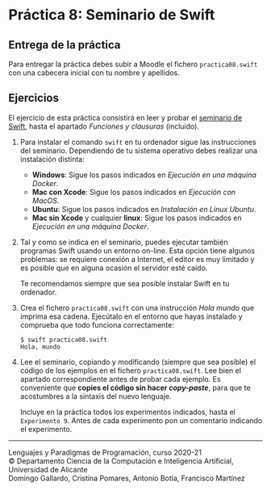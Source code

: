 # Práctica 8: Seminario de Swift

## Entrega de la práctica

Para entregar la práctica debes subir a Moodle el fichero
`practica08.swift` con una cabecera inicial con tu nombre y apellidos.

## Ejercicios

El ejercicio de esta práctica consistirá en leer y probar el [seminario
de
Swift](https://domingogallardo.github.io/apuntes-lpp/seminarios/seminario2-swift/seminario2-swift.html),
hasta el apartado _Funciones y clausuras_ (incluido).

1. Para instalar el comando `swift` en tu ordenador sigue las
   instrucciones del seminario. Dependiendo de tu sistema operativo
   debes realizar una instalación distinta:

    - **Windows**: Sigue los pasos indicados en _Ejecución en una máquina Docker_.
    - **Mac con Xcode**: Sigue los pasos indicados en _Ejecución con MacOS_.
    - **Ubuntu**: Sigue los pasos indicados en _Instalación en Linux Ubuntu_.
    - **Mac sin Xcode** y cualquier **linux**: Sigue los pasos indicados en _Ejecución en una máquina Docker_.

2. Tal y como se indica en el seminario, puedes ejecutar también
   programas Swift usando un entorno on-line. Esta opción tiene
   algunos problemas: se requiere conexión a Internet, el editor es
   muy limitado y es posible que en alguna ocasión el servidor esté
   caído.

    Te recomendamos siempre que sea posible instalar Swift en tu ordenador.

3. Crea el fichero `practica08.swift` con una instrucción _Hola mundo_
   que imprima esa cadena. Ejecútalo en el entorno que hayas instalado
   y comprueba que todo funciona correctamente:

    ```
    $ swift practica08.swift
    Hola, mundo
    ```
4. Lee el seminario, copiando y modificando (siempre que sea posible)
    el código de los ejemplos en el fichero `practica08.swift`. Lee
    bien el apartado correspondiente antes de probar cada ejemplo. Es
    conveniente que **copies el código sin hacer _copy-paste_**, para
    que te acostumbres a la sintaxis del nuevo lenguaje.

    Incluye en la práctica todos los experimentos indicados, hasta el
    `Experimento 9`. Antes de cada experimento pon un comentario
    indicando el experimento.

----

Lenguajes y Paradigmas de Programación, curso 2020-21  
© Departamento Ciencia de la Computación e Inteligencia Artificial, Universidad de Alicante  
Domingo Gallardo, Cristina Pomares, Antonio Botía, Francisco Martínez

